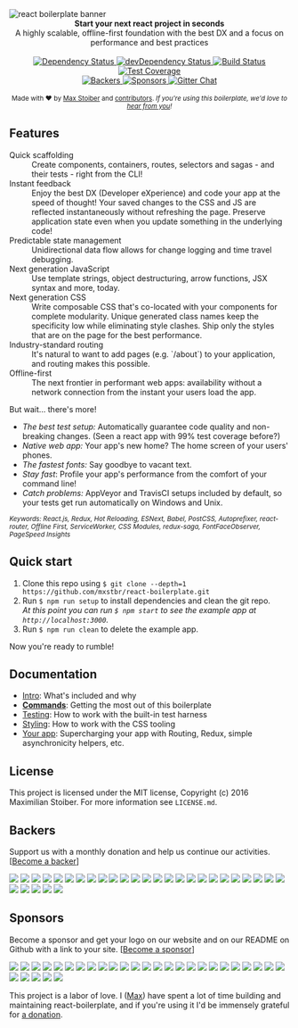 <img src="https://raw.githubusercontent.com/mxstbr/react-boilerplate-brand/master/assets/banner-metal.jpg" alt="react boilerplate banner" align="center" />

<br />

<div align="center"><strong>Start your next react project in seconds</strong></div>
<div align="center">A highly scalable, offline-first foundation with the best DX and a focus on performance and best practices</div>

<br />

<div align="center">
  <!-- Dependency Status -->
  <a href="https://david-dm.org/mxstbr/react-boilerplate">
    <img src="https://david-dm.org/mxstbr/react-boilerplate.svg" alt="Dependency Status" />
  </a>
  <!-- devDependency Status -->
  <a href="https://david-dm.org/mxstbr/react-boilerplate#info=devDependencies">
    <img src="https://david-dm.org/mxstbr/react-boilerplate/dev-status.svg" alt="devDependency Status" />
  </a>
  <!-- Build Status -->
  <a href="https://travis-ci.org/mxstbr/react-boilerplate">
    <img src="https://travis-ci.org/mxstbr/react-boilerplate.svg" alt="Build Status" />
  </a>
  <!-- Test Coverage -->
  <a href="https://coveralls.io/r/mxstbr/react-boilerplate">
    <img src="https://coveralls.io/repos/github/mxstbr/react-boilerplate/badge.svg" alt="Test Coverage" />
  </a>
</div>
<div align="center">
    <!-- Backers -->
  <a href="#backers">
    <img src="https://opencollective.com/react-boilerplate/backers/badge.svg" alt="Backers" />
  </a>
      <!-- Sponsors -->
  <a href="#sponsors">
    <img src="https://opencollective.com/react-boilerplate/sponsors/badge.svg" alt="Sponsors" />
  </a>
  <!-- Gitter -->
  <a href="https://gitter.im/mxstbr/react-boilerplate">
    <img src="https://camo.githubusercontent.com/54dc79dc7da6b76b17bc8013342da9b4266d993c/68747470733a2f2f6261646765732e6769747465722e696d2f6d78737462722f72656163742d626f696c6572706c6174652e737667" alt="Gitter Chat" />
  </a>
</div>

<br />

<div align="center">
  <sub>Made with ❤︎ by <a href="https://twitter.com/mxstbr">Max Stoiber</a> and <a href="https://github.com/mxstbr/react-boilerplate/graphs/contributors">contributors</a>. <i>If you're using this boilerplate, we'd love to <a href="https://github.com/mxstbr/react-boilerplate/issues/115">hear from you</a>!</i></sub>
</div>

## Features

<dl>
  <dt>Quick scaffolding</dt>
  <dd>Create components, containers, routes, selectors and sagas - and their tests - right from the CLI!</dd>

  <dt>Instant feedback</dt>
  <dd>Enjoy the best DX (Developer eXperience) and code your app at the speed of thought! Your saved changes to the CSS and JS are reflected instantaneously without refreshing the page. Preserve application state even when you update something in the underlying code!</dd>

  <dt>Predictable state management</dt>
  <dd>Unidirectional data flow allows for change logging and time travel debugging.</dd>

  <dt>Next generation JavaScript</dt>
  <dd>Use template strings, object destructuring, arrow functions, JSX syntax and more, today.</dd>

  <dt>Next generation CSS</dt>
  <dd>Write composable CSS that's co-located with your components for complete modularity. Unique generated class names keep the specificity low while eliminating style clashes. Ship only the styles that are on the page for the best performance.</dd>

  <dt>Industry-standard routing</dt>
  <dd>It's natural to want to add pages (e.g. `/about`) to your application, and routing makes this possible.</dd>

  <dt>Offline-first</dt>
  <dd>The next frontier in performant web apps: availability without a network connection from the instant your users load the app.</dd>
</dl>

But wait... there's more!

  - *The best test setup:* Automatically guarantee code quality and non-breaking
    changes. (Seen a react app with 99% test coverage before?)
  - *Native web app:* Your app's new home? The home screen of your users' phones.
  - *The fastest fonts:* Say goodbye to vacant text.
  - *Stay fast*: Profile your app's performance from the comfort of your command
    line!
  - *Catch problems:* AppVeyor and TravisCI setups included by default, so your
    tests get run automatically on Windows and Unix.

<sub><i>Keywords: React.js, Redux, Hot Reloading, ESNext, Babel, PostCSS, Autoprefixer, react-router, Offline First, ServiceWorker, CSS Modules, redux-saga, FontFaceObserver, PageSpeed Insights</i></sub>

## Quick start

1. Clone this repo using `$ git clone --depth=1 https://github.com/mxstbr/react-boilerplate.git`
1. Run `$ npm run setup` to install dependencies and clean the git repo.<br />
   *At this point you can run `$ npm start` to see the example app at `http://localhost:3000`.*
1. Run `$ npm run clean` to delete the example app.

Now you're ready to rumble!

## Documentation

- [Intro](docs/general): What's included and why
- [**Commands**](docs/general/commands.md): Getting the most out of this boilerplate
- [Testing](docs/testing): How to work with the built-in test harness
- [Styling](docs/css): How to work with the CSS tooling
- [Your app](docs/js): Supercharging your app with Routing, Redux, simple
  asynchronicity helpers, etc.

## License

This project is licensed under the MIT license, Copyright (c) 2016 Maximilian
Stoiber. For more information see `LICENSE.md`.

## Backers

Support us with a monthly donation and help us continue our activities. [[Become a backer](https://opencollective.com/react-boilerplate#backer)]

<a href="https://opencollective.com/react-boilerplate/backer/0/website" target="_blank"><img src="https://opencollective.com/react-boilerplate/backer/0/avatar.svg"></a>
<a href="https://opencollective.com/react-boilerplate/backer/1/website" target="_blank"><img src="https://opencollective.com/react-boilerplate/backer/1/avatar.svg"></a>
<a href="https://opencollective.com/react-boilerplate/backer/2/website" target="_blank"><img src="https://opencollective.com/react-boilerplate/backer/2/avatar.svg"></a>
<a href="https://opencollective.com/react-boilerplate/backer/3/website" target="_blank"><img src="https://opencollective.com/react-boilerplate/backer/3/avatar.svg"></a>
<a href="https://opencollective.com/react-boilerplate/backer/4/website" target="_blank"><img src="https://opencollective.com/react-boilerplate/backer/4/avatar.svg"></a>
<a href="https://opencollective.com/react-boilerplate/backer/5/website" target="_blank"><img src="https://opencollective.com/react-boilerplate/backer/5/avatar.svg"></a>
<a href="https://opencollective.com/react-boilerplate/backer/6/website" target="_blank"><img src="https://opencollective.com/react-boilerplate/backer/6/avatar.svg"></a>
<a href="https://opencollective.com/react-boilerplate/backer/7/website" target="_blank"><img src="https://opencollective.com/react-boilerplate/backer/7/avatar.svg"></a>
<a href="https://opencollective.com/react-boilerplate/backer/8/website" target="_blank"><img src="https://opencollective.com/react-boilerplate/backer/8/avatar.svg"></a>
<a href="https://opencollective.com/react-boilerplate/backer/9/website" target="_blank"><img src="https://opencollective.com/react-boilerplate/backer/9/avatar.svg"></a>
<a href="https://opencollective.com/react-boilerplate/backer/10/website" target="_blank"><img src="https://opencollective.com/react-boilerplate/backer/10/avatar.svg"></a>
<a href="https://opencollective.com/react-boilerplate/backer/11/website" target="_blank"><img src="https://opencollective.com/react-boilerplate/backer/11/avatar.svg"></a>
<a href="https://opencollective.com/react-boilerplate/backer/12/website" target="_blank"><img src="https://opencollective.com/react-boilerplate/backer/12/avatar.svg"></a>
<a href="https://opencollective.com/react-boilerplate/backer/13/website" target="_blank"><img src="https://opencollective.com/react-boilerplate/backer/13/avatar.svg"></a>
<a href="https://opencollective.com/react-boilerplate/backer/14/website" target="_blank"><img src="https://opencollective.com/react-boilerplate/backer/14/avatar.svg"></a>
<a href="https://opencollective.com/react-boilerplate/backer/15/website" target="_blank"><img src="https://opencollective.com/react-boilerplate/backer/15/avatar.svg"></a>
<a href="https://opencollective.com/react-boilerplate/backer/16/website" target="_blank"><img src="https://opencollective.com/react-boilerplate/backer/16/avatar.svg"></a>
<a href="https://opencollective.com/react-boilerplate/backer/17/website" target="_blank"><img src="https://opencollective.com/react-boilerplate/backer/17/avatar.svg"></a>
<a href="https://opencollective.com/react-boilerplate/backer/18/website" target="_blank"><img src="https://opencollective.com/react-boilerplate/backer/18/avatar.svg"></a>
<a href="https://opencollective.com/react-boilerplate/backer/19/website" target="_blank"><img src="https://opencollective.com/react-boilerplate/backer/19/avatar.svg"></a>
<a href="https://opencollective.com/react-boilerplate/backer/20/website" target="_blank"><img src="https://opencollective.com/react-boilerplate/backer/20/avatar.svg"></a>
<a href="https://opencollective.com/react-boilerplate/backer/21/website" target="_blank"><img src="https://opencollective.com/react-boilerplate/backer/21/avatar.svg"></a>
<a href="https://opencollective.com/react-boilerplate/backer/22/website" target="_blank"><img src="https://opencollective.com/react-boilerplate/backer/22/avatar.svg"></a>
<a href="https://opencollective.com/react-boilerplate/backer/23/website" target="_blank"><img src="https://opencollective.com/react-boilerplate/backer/23/avatar.svg"></a>
<a href="https://opencollective.com/react-boilerplate/backer/24/website" target="_blank"><img src="https://opencollective.com/react-boilerplate/backer/24/avatar.svg"></a>
<a href="https://opencollective.com/react-boilerplate/backer/25/website" target="_blank"><img src="https://opencollective.com/react-boilerplate/backer/25/avatar.svg"></a>
<a href="https://opencollective.com/react-boilerplate/backer/26/website" target="_blank"><img src="https://opencollective.com/react-boilerplate/backer/26/avatar.svg"></a>
<a href="https://opencollective.com/react-boilerplate/backer/27/website" target="_blank"><img src="https://opencollective.com/react-boilerplate/backer/27/avatar.svg"></a>
<a href="https://opencollective.com/react-boilerplate/backer/28/website" target="_blank"><img src="https://opencollective.com/react-boilerplate/backer/28/avatar.svg"></a>
<a href="https://opencollective.com/react-boilerplate/backer/29/website" target="_blank"><img src="https://opencollective.com/react-boilerplate/backer/29/avatar.svg"></a>


## Sponsors

Become a sponsor and get your logo on our website  and on our README on Github with a link to your site. [[Become a sponsor](https://opencollective.com/react-boilerplate#sponsor)]

<a href="https://opencollective.com/react-boilerplate/sponsor/0/website" target="_blank"><img src="https://opencollective.com/react-boilerplate/sponsor/0/avatar.svg"></a>
<a href="https://opencollective.com/react-boilerplate/sponsor/1/website" target="_blank"><img src="https://opencollective.com/react-boilerplate/sponsor/1/avatar.svg"></a>
<a href="https://opencollective.com/react-boilerplate/sponsor/2/website" target="_blank"><img src="https://opencollective.com/react-boilerplate/sponsor/2/avatar.svg"></a>
<a href="https://opencollective.com/react-boilerplate/sponsor/3/website" target="_blank"><img src="https://opencollective.com/react-boilerplate/sponsor/3/avatar.svg"></a>
<a href="https://opencollective.com/react-boilerplate/sponsor/4/website" target="_blank"><img src="https://opencollective.com/react-boilerplate/sponsor/4/avatar.svg"></a>
<a href="https://opencollective.com/react-boilerplate/sponsor/5/website" target="_blank"><img src="https://opencollective.com/react-boilerplate/sponsor/5/avatar.svg"></a>
<a href="https://opencollective.com/react-boilerplate/sponsor/6/website" target="_blank"><img src="https://opencollective.com/react-boilerplate/sponsor/6/avatar.svg"></a>
<a href="https://opencollective.com/react-boilerplate/sponsor/7/website" target="_blank"><img src="https://opencollective.com/react-boilerplate/sponsor/7/avatar.svg"></a>
<a href="https://opencollective.com/react-boilerplate/sponsor/8/website" target="_blank"><img src="https://opencollective.com/react-boilerplate/sponsor/8/avatar.svg"></a>
<a href="https://opencollective.com/react-boilerplate/sponsor/9/website" target="_blank"><img src="https://opencollective.com/react-boilerplate/sponsor/9/avatar.svg"></a>
<a href="https://opencollective.com/react-boilerplate/sponsor/10/website" target="_blank"><img src="https://opencollective.com/react-boilerplate/sponsor/10/avatar.svg"></a>
<a href="https://opencollective.com/react-boilerplate/sponsor/11/website" target="_blank"><img src="https://opencollective.com/react-boilerplate/sponsor/11/avatar.svg"></a>
<a href="https://opencollective.com/react-boilerplate/sponsor/12/website" target="_blank"><img src="https://opencollective.com/react-boilerplate/sponsor/12/avatar.svg"></a>
<a href="https://opencollective.com/react-boilerplate/sponsor/13/website" target="_blank"><img src="https://opencollective.com/react-boilerplate/sponsor/13/avatar.svg"></a>
<a href="https://opencollective.com/react-boilerplate/sponsor/14/website" target="_blank"><img src="https://opencollective.com/react-boilerplate/sponsor/14/avatar.svg"></a>
<a href="https://opencollective.com/react-boilerplate/sponsor/15/website" target="_blank"><img src="https://opencollective.com/react-boilerplate/sponsor/15/avatar.svg"></a>
<a href="https://opencollective.com/react-boilerplate/sponsor/16/website" target="_blank"><img src="https://opencollective.com/react-boilerplate/sponsor/16/avatar.svg"></a>
<a href="https://opencollective.com/react-boilerplate/sponsor/17/website" target="_blank"><img src="https://opencollective.com/react-boilerplate/sponsor/17/avatar.svg"></a>
<a href="https://opencollective.com/react-boilerplate/sponsor/18/website" target="_blank"><img src="https://opencollective.com/react-boilerplate/sponsor/18/avatar.svg"></a>
<a href="https://opencollective.com/react-boilerplate/sponsor/19/website" target="_blank"><img src="https://opencollective.com/react-boilerplate/sponsor/19/avatar.svg"></a>
<a href="https://opencollective.com/react-boilerplate/sponsor/20/website" target="_blank"><img src="https://opencollective.com/react-boilerplate/sponsor/20/avatar.svg"></a>
<a href="https://opencollective.com/react-boilerplate/sponsor/21/website" target="_blank"><img src="https://opencollective.com/react-boilerplate/sponsor/21/avatar.svg"></a>
<a href="https://opencollective.com/react-boilerplate/sponsor/22/website" target="_blank"><img src="https://opencollective.com/react-boilerplate/sponsor/22/avatar.svg"></a>
<a href="https://opencollective.com/react-boilerplate/sponsor/23/website" target="_blank"><img src="https://opencollective.com/react-boilerplate/sponsor/23/avatar.svg"></a>
<a href="https://opencollective.com/react-boilerplate/sponsor/24/website" target="_blank"><img src="https://opencollective.com/react-boilerplate/sponsor/24/avatar.svg"></a>
<a href="https://opencollective.com/react-boilerplate/sponsor/25/website" target="_blank"><img src="https://opencollective.com/react-boilerplate/sponsor/25/avatar.svg"></a>
<a href="https://opencollective.com/react-boilerplate/sponsor/26/website" target="_blank"><img src="https://opencollective.com/react-boilerplate/sponsor/26/avatar.svg"></a>
<a href="https://opencollective.com/react-boilerplate/sponsor/27/website" target="_blank"><img src="https://opencollective.com/react-boilerplate/sponsor/27/avatar.svg"></a>
<a href="https://opencollective.com/react-boilerplate/sponsor/28/website" target="_blank"><img src="https://opencollective.com/react-boilerplate/sponsor/28/avatar.svg"></a>
<a href="https://opencollective.com/react-boilerplate/sponsor/29/website" target="_blank"><img src="https://opencollective.com/react-boilerplate/sponsor/29/avatar.svg"></a>


This project is a labor of love. I ([Max](https://twitter.com/mxstbr)) have
spent a lot of time building and maintaining react-boilerplate, and if you're
using it I'd be immensely grateful for [a donation](https://cash.me/$mxstbr).
